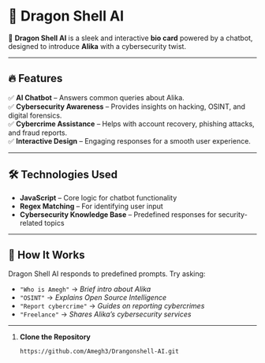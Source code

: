 # 🐉 Dragon Shell AI 

🚀 **Dragon Shell AI** is a sleek and interactive **bio card** powered by a chatbot, designed to introduce **Alika** with a cybersecurity twist.  

---

## 🔥 Features  

✅ **AI Chatbot** – Answers common queries about Alika.  
✅ **Cybersecurity Awareness** – Provides insights on hacking, OSINT, and digital forensics.  
✅ **Cybercrime Assistance** – Helps with account recovery, phishing attacks, and fraud reports.  
✅ **Interactive Design** – Engaging responses for a smooth user experience.  

---

## 🛠️ Technologies Used  

- **JavaScript** – Core logic for chatbot functionality  
- **Regex Matching** – For identifying user input  
- **Cybersecurity Knowledge Base** – Predefined responses for security-related topics  

---

## 🚀 How It Works  

Dragon Shell AI responds to predefined prompts. Try asking:  

- `"Who is Amegh"` → *Brief intro about Alika*  
- `"OSINT"` → *Explains Open Source Intelligence*  
- `"Report cybercrime"` → *Guides on reporting cybercrimes*  
- `"Freelance"` → *Shares Alika’s cybersecurity services*  

---


1. **Clone the Repository**  
   ```bash
   https://github.com/Amegh3/Drangonshell-AI.git
